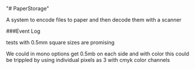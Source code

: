 "# PaperStorage"

A system to encode files to paper and then decode them with a scanner

###Event Log

tests with 0.5mm square sizes are promising

We could in mono options get 0.5mb on each side and with color this could be trippled by using individual pixels as 3 with cmyk color channels
